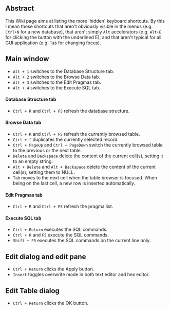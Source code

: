 ## Abstract
This Wiki page aims at listing the more 'hidden' keyboard shortcuts. By this I mean those shortcuts that aren't obviously visible in the menus (e.g. ```Ctrl+N``` for a new database), that aren't simply ```Alt``` accelerators (e.g. ```Alt+E``` for clicking the button with the underlined E), and that aren't typical for all GUI application (e.g. ```Tab``` for changing focus).

## Main window

* ```Alt + 1``` switches to the Database Structure tab.
* ```Alt + 2``` switches to the Browse Data tab.
* ```Alt + 3``` switches to the Edit Pragmas tab.
* ```Alt + 4``` switches to the Execute SQL tab.

#### Database Structure tab
* ```Ctrl + R``` and ```Ctrl + F5``` refresh the database structure.

#### Browse Data tab
* ```Ctrl + R``` and ```Ctrl + F5``` refresh the currently browsed table.
* ```Ctrl + "``` duplicates the currently selected record.
* ```Ctrl + PageUp``` and ```Ctrl + PageDown``` switch the currently browsed table to the previous or the next table.
* ```Delete``` and ```Backspace``` delete the content of the current cell(s), setting it to an empty string.
* ```Alt + Delete``` and ```Alt + Backspace``` delete the content of the current cell(s), setting them to NULL.
* ```Tab``` moves to the next cell when the table browser is focused. When being on the last cell, a new row is inserted automatically.

#### Edit Pragmas tab
* ```Ctrl + R``` and ```Ctrl + F5``` refresh the pragma list.

#### Execute SQL tab
* ```Ctrl + Return``` executes the SQL commands.
* ```Ctrl + R``` and ```F5``` execute the SQL commands.
* ```Shift + F5``` executes the SQL commands on the current line only.

## Edit dialog and edit pane
* ```Ctrl + Return``` clicks the Apply button.
* ```Insert``` toggles overwrite mode in both text editor and hex editor.

## Edit Table dialog
* ```Ctrl + Return``` clicks the OK button.